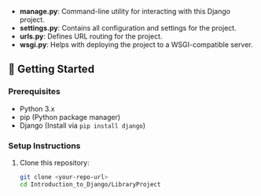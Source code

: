 
- **manage.py**: Command-line utility for interacting with this Django project.
- **settings.py**: Contains all configuration and settings for the project.
- **urls.py**: Defines URL routing for the project.
- **wsgi.py**: Helps with deploying the project to a WSGI-compatible server.

## 🚀 Getting Started

### Prerequisites

- Python 3.x
- pip (Python package manager)
- Django (Install via `pip install django`)

### Setup Instructions

1. Clone this repository:
   ```bash
   git clone <your-repo-url>
   cd Introduction_to_Django/LibraryProject
